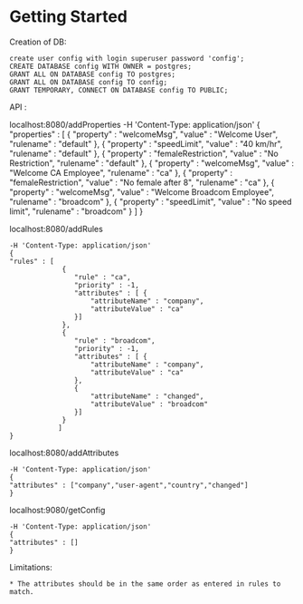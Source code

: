 # Getting Started

Creation of DB:

	create user config with login superuser password 'config';
	CREATE DATABASE config WITH OWNER = postgres;
	GRANT ALL ON DATABASE config TO postgres;
	GRANT ALL ON DATABASE config TO config;
	GRANT TEMPORARY, CONNECT ON DATABASE config TO PUBLIC;


API :

localhost:8080/addProperties
	-H 'Content-Type: application/json'
	{
		"properties" : [
			{
				"property" : "welcomeMsg",
				"value" : "Welcome User",
				"rulename" : "default"
			},
			{
				"property" : "speedLimit",
				"value" : "40 km/hr",
				"rulename" : "default"
			},
			{
				"property" : "femaleRestriction",
				"value" : "No Restriction",
				"rulename" : "default"
			},
			{
				"property" : "welcomeMsg",
				"value" : "Welcome CA Employee",
				"rulename" : "ca"
			},
			{
				"property" : "femaleRestriction",
				"value" : "No female after 8",
				"rulename" : "ca"
			},
			{
				"property" : "welcomeMsg",
				"value" : "Welcome Broadcom Employee",
				"rulename" : "broadcom"
			},
			{
				"property" : "speedLimit",
				"value" : "No speed limit",
				"rulename" : "broadcom"
			}
			]
	}

localhost:8080/addRules

	-H 'Content-Type: application/json'
	{
	"rules" : [
				 {
				 	"rule" : "ca",
				 	"priority" : -1,
				 	"attributes" : [ {
				 		"attributeName" : "company",
				 		"attributeValue" : "ca"
				 	}]
				 },
				 {
				 	"rule" : "broadcom",
				 	"priority" : -1,
				 	"attributes" : [ {
				 		"attributeName" : "company",
				 		"attributeValue" : "ca"
				 	},
				 	{
				 		"attributeName" : "changed",
				 		"attributeValue" : "broadcom"
				 	}]
				 }
				]
	}

localhost:8080/addAttributes

	-H 'Content-Type: application/json'
	{
	"attributes" : ["company","user-agent","country","changed"]
	}

localhost:9080/getConfig

	-H 'Content-Type: application/json'
	{
	"attributes" : []
	}

Limitations:

	* The attributes should be in the same order as entered in rules to match.